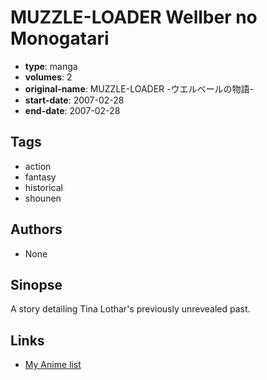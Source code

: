 # MUZZLE-LOADER Wellber no Monogatari

-   **type**: manga
-   **volumes**: 2
-   **original-name**: MUZZLE-LOADER -ウエルベールの物語-
-   **start-date**: 2007-02-28
-   **end-date**: 2007-02-28

## Tags

-   action
-   fantasy
-   historical
-   shounen

## Authors

-   None

## Sinopse

A story detailing Tina Lothar's previously unrevealed past.

## Links

-   [My Anime list](https://myanimelist.net/manga/136641/MUZZLE-LOADER_Wellber_no_Monogatari)
